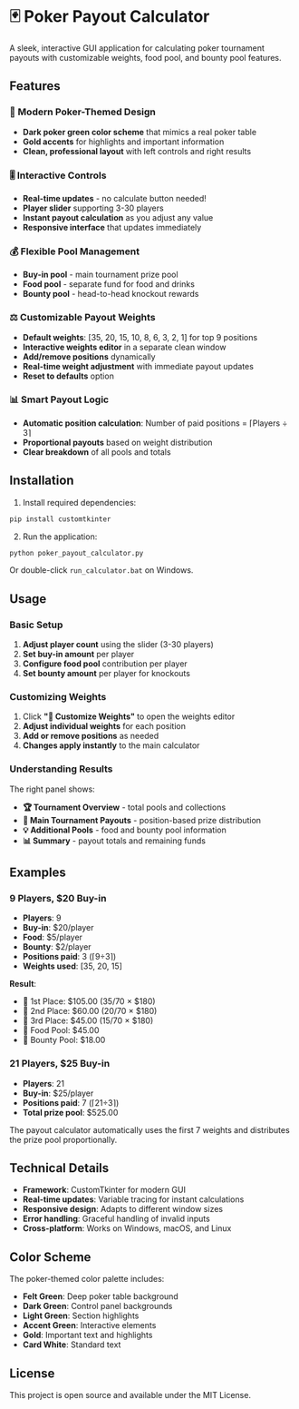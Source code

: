 # 🃏 Poker Payout Calculator

A sleek, interactive GUI application for calculating poker tournament payouts with customizable weights, food pool, and bounty pool features.

## Features

### 🎨 Modern Poker-Themed Design
- **Dark poker green color scheme** that mimics a real poker table
- **Gold accents** for highlights and important information
- **Clean, professional layout** with left controls and right results

### 🎚️ Interactive Controls
- **Real-time updates** - no calculate button needed!
- **Player slider** supporting 3-30 players
- **Instant payout calculation** as you adjust any value
- **Responsive interface** that updates immediately

### 💰 Flexible Pool Management
- **Buy-in pool** - main tournament prize pool
- **Food pool** - separate fund for food and drinks
- **Bounty pool** - head-to-head knockout rewards

### ⚖️ Customizable Payout Weights
- **Default weights**: [35, 20, 15, 10, 8, 6, 3, 2, 1] for top 9 positions
- **Interactive weights editor** in a separate clean window
- **Add/remove positions** dynamically
- **Real-time weight adjustment** with immediate payout updates
- **Reset to defaults** option

### 📊 Smart Payout Logic
- **Automatic position calculation**: Number of paid positions = ⌈Players ÷ 3⌉
- **Proportional payouts** based on weight distribution
- **Clear breakdown** of all pools and totals

## Installation

1. Install required dependencies:
```bash
pip install customtkinter
```

2. Run the application:
```bash
python poker_payout_calculator.py
```

Or double-click `run_calculator.bat` on Windows.

## Usage

### Basic Setup
1. **Adjust player count** using the slider (3-30 players)
2. **Set buy-in amount** per player
3. **Configure food pool** contribution per player
4. **Set bounty amount** per player for knockouts

### Customizing Weights
1. Click **"🔧 Customize Weights"** to open the weights editor
2. **Adjust individual weights** for each position
3. **Add or remove positions** as needed
4. **Changes apply instantly** to the main calculator

### Understanding Results
The right panel shows:
- **🏆 Tournament Overview** - total pools and collections
- **🏅 Main Tournament Payouts** - position-based prize distribution
- **💡 Additional Pools** - food and bounty pool information
- **📊 Summary** - payout totals and remaining funds

## Examples

### 9 Players, $20 Buy-in
- **Players**: 9
- **Buy-in**: $20/player
- **Food**: $5/player  
- **Bounty**: $2/player
- **Positions paid**: 3 (⌈9÷3⌉)
- **Weights used**: [35, 20, 15]

**Result**:
- 🥇 1st Place: $105.00 (35/70 × $180)
- 🥈 2nd Place: $60.00 (20/70 × $180)  
- 🥉 3rd Place: $45.00 (15/70 × $180)
- 🍕 Food Pool: $45.00
- 🎯 Bounty Pool: $18.00

### 21 Players, $25 Buy-in
- **Players**: 21
- **Buy-in**: $25/player
- **Positions paid**: 7 (⌈21÷3⌉)
- **Total prize pool**: $525.00

The payout calculator automatically uses the first 7 weights and distributes the prize pool proportionally.

## Technical Details

- **Framework**: CustomTkinter for modern GUI
- **Real-time updates**: Variable tracing for instant calculations
- **Responsive design**: Adapts to different window sizes
- **Error handling**: Graceful handling of invalid inputs
- **Cross-platform**: Works on Windows, macOS, and Linux

## Color Scheme

The poker-themed color palette includes:
- **Felt Green**: Deep poker table background
- **Dark Green**: Control panel backgrounds
- **Light Green**: Section highlights
- **Accent Green**: Interactive elements
- **Gold**: Important text and highlights
- **Card White**: Standard text

## License

This project is open source and available under the MIT License.